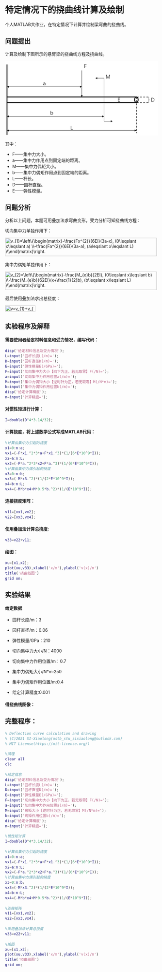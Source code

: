 # 特定情况下的挠曲线计算及绘制
个人MATLAB大作业，在特定情况下计算并绘制梁弯曲的挠曲线。

## 问题提出
计算及绘制下图所示的悬臂梁的挠曲线方程及挠曲线。

![image](./img/Q.png)

其中：

- F——集中力大小。
- a——集中力作用点到固定端的距离。
- M——集中力偶矩大小。
- b——集中力偶矩作用点到固定端的距离。
- L——杆长。
- D——园杆直径。
- E——弹性模量。

## 问题分析

分析以上问题，本题可用叠加法求弯曲变形，受力分析可知挠曲线方程：

切向集中力单独作用下：

<img src="https://latex.codecogs.com/svg.image?v_{1}=\left\{\begin{matrix}-\frac{Fx^{2}}{6EI}(3a-x),&space;&space;(0\leqslant&space;x\leqslant&space;a)&space;\\-\frac{Fa^{2}}{6EI}(3a-a),&space;&space;(a\leqslant&space;x\leqslant&space;L)&space;\\\end{matrix}\right." title="v_{1}=\left\{\begin{matrix}-\frac{Fx^{2}}{6EI}(3a-x), (0\leqslant x\leqslant a) \\-\frac{Fa^{2}}{6EI}(3a-a), (a\leqslant x\leqslant L) \\\end{matrix}\right." width="500" height="60"/>

集中力偶矩单独作用下：

<img src="https://latex.codecogs.com/svg.image?v_{2}=\left\{\begin{matrix}-\frac{M_{e}b}{2EI},&space;&space;(0\leqslant&space;x\leqslant&space;b)&space;\\-\frac{M_{e}b}{62EI}(x&plus;\frac{1}{2}b),&space;&space;(b\leqslant&space;x\leqslant&space;L)&space;\\\end{matrix}\right." title="v_{2}=\left\{\begin{matrix}-\frac{M_{e}b}{2EI}, (0\leqslant x\leqslant b) \\-\frac{M_{e}b}{62EI}(x+\frac{1}{2}b), (b\leqslant x\leqslant L) \\\end{matrix}\right." width="500" height="60"/>

最后使用叠加法求出总挠度：

<img src="https://latex.codecogs.com/svg.image?v=v_{1}&plus;v_{2}" title="v=v_{1}+v_{2}"  width="100" height="20"/>

## 实验程序及解释

#### 需要使用者给定材料信息和受力情况，编写代码：
```matlab
disp('给定材料信息及受力情况');
L=input('园杆长度L(/m)=');
D=input('园杆直径D(/m)=');
E=input('弹性模量E(/GPa)=');
F=input('切向集中力大小【向下为正，若无取零】F(/N)=');
a=input('切向集中力作用位置a(/m)=');
M=input('集中力偶矩大小【逆时针为正，若无取零】M(/N*m)=');
b=input('集中力偶矩作用位置b(/m)=');
disp('给定计算精度');
n=input('计算精度=');
```

#### 对惯性矩进行计算：
```matlab
I=double(D^4*3.14/32);
```

#### 计算挠度，将上述数学公式写成MATLAB代码：
```matlab
%计算由集中力引起的挠度
x1=0:n:a;
vx1=(-F*x1.^2*3*a+F*x1.^3)*(1/(6*E*10^9*I));
x2=a:n:L;
vx2=(-F*a.^2*3*x2+F*a.^3)*(1/(6*E*10^9*I));
%计算由集中力偶引起的挠度
x3=0:n:b;
vx3=(-M*x3.^2)*(1/(2*E*10^9*I));
x4=b:n:L;
vx4=(-M*b*x4+M*0.5*b.^2)*(1/(E*10^9*I));
```

#### 连接挠度矩阵：
```matlab
v11=[vx1,vx2];
v22=[vx3,vx4];
```

#### 使用叠加法计算总挠度:
```matlab
v33=v22+v11;
```

#### 绘图：
```matlab
xu=[x1,x2];
plot(xu,v33),xlabel('x/m'),ylabel('v(x)/m')
title('挠曲线图')
grid on;
```

## 实验结果

#### 给定数据

- 园杆长度/m：3	

- 园杆直径/m：0.06

- 弹性模量/GPa：210	

- 切向集中力大小/N：4000

- 切向集中力作用位置/m：0.7	

- 集中力偶矩大小/N*m:250

- 集中力偶矩作用位置/m:0.4	

- 给定计算精度:0.001

#### 得挠曲线图像：


## 完整程序：
```matlab
% Deflection curve calculation and drawing
% (C)2021 SI-Xiaolong(ustb_stu_sixiaolong@outlook.com)
% MIT License(https://mit-license.org/)

%清理
clear all
clc

%给定信息
disp('给定材料信息及受力情况');
L=input('园杆长度L(/m)=');
D=input('园杆直径D(/m)=');
E=input('弹性模量E(/GPa)=');
F=input('切向集中力大小【向下为正，若无取零】F(/N)=');
a=input('切向集中力作用位置a(/m)=');
M=input('弯矩大小【逆时针为正，若无取零】M(/N*m)=');
b=input('弯矩作用位置b(/m)=');
disp('给定计算精度');
n=input('计算精度=');

%惯性矩计算
I=double(D^4*3.14/32);

%计算由集中力引起的挠度
x1=0:n:a;
vx1=(-F*x1.^2*3*a+F*x1.^3)*(1/(6*E*10^9*I));
x2=a:n:L;
vx2=(-F*a.^2*3*x2+F*a.^3)*(1/(6*E*10^9*I));
%计算由集中力偶引起的挠度
x3=0:n:b;
vx3=(-M*x3.^2)*(1/(2*E*10^9*I));
x4=b:n:L;
vx4=(-M*b*x4+M*0.5*b.^2)*(1/(E*10^9*I));

%连接矩阵
v11=[vx1,vx2];
v22=[vx3,vx4];

%采用叠加法计算总挠度
v33=v22+v11;

%绘图
xu=[x1,x2];
plot(xu,v33),xlabel('x/m'),ylabel('v(x)/m')
title('挠曲线图')
grid on;
```